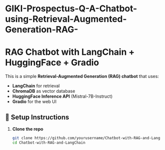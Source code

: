# GIKI-Prospectus-Q-A-Chatbot-using-Retrieval-Augmented-Generation-RAG-
# RAG Chatbot with LangChain + HuggingFace + Gradio

This is a simple **Retrieval-Augmented Generation (RAG) chatbot** that uses:
- **LangChain** for retrieval
- **ChromaDB** as vector database
- **HuggingFace Inference API** (Mistral-7B-Instruct)
- **Gradio** for the web UI

## 🚀 Setup Instructions

1. **Clone the repo**
   ```bash
   git clone https://github.com/yourusername/Chatbot-with-RAG-and-LangChain.git
   cd Chatbot-with-RAG-and-LangChain

